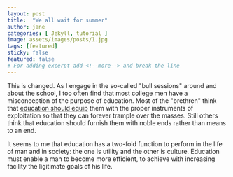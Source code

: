 ```yaml
---
layout: post
title:  "We all wait for summer"
author: jane
categories: [ Jekyll, tutorial ]
image: assets/images/posts/1.jpg
tags: [featured]
sticky: false
featured: false
# For adding excerpt add <!--more--> and break the line
---
```

This is changed. As I engage in the so-called "bull sessions" around and about the school, I too often find that most college men have a misconception of the purpose of education. Most of the "brethren" think that <a href="#">education should equip</a> them with the proper instruments of exploitation so that they can forever trample over the masses. Still others think that education should furnish them with noble ends rather than means to an end.

It seems to me that education has a two-fold function to perform in the life of man and in society: the one is utility and the other is culture. Education must enable a man to become more efficient, to achieve with increasing facility the ligitimate goals of his life.
